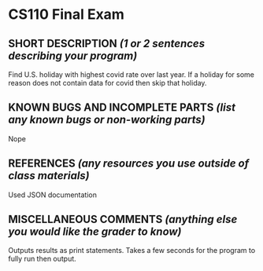 # CS110 Final Exam

## SHORT DESCRIPTION *(1 or 2 sentences describing your program)*
Find U.S. holiday with highest covid rate over last year. If a holiday for some reason does not contain data for covid then skip that holiday.

## KNOWN BUGS AND INCOMPLETE PARTS *(list any known bugs or non-working parts)*
Nope

## REFERENCES *(any resources you use outside of class materials)*
Used JSON documentation

## MISCELLANEOUS COMMENTS *(anything else you would like the grader to know)*
Outputs results as print statements. Takes a few seconds for the program to fully run then output. 